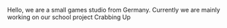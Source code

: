 Hello, we are a small games studio from Germany.
Currently we are mainly working on our school project Crabbing Up
